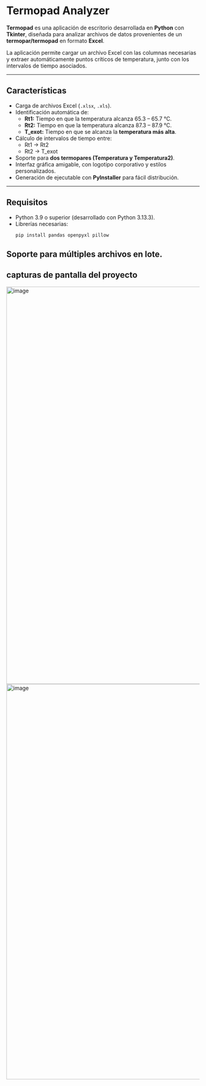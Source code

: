 #  Termopad Analyzer

**Termopad** es una aplicación de escritorio desarrollada en **Python** con **Tkinter**, diseñada para analizar archivos de datos provenientes de un **termopar/termopad** en formato **Excel**.  

La aplicación permite cargar un archivo Excel con las columnas necesarias y extraer automáticamente puntos críticos de temperatura, junto con los intervalos de tiempo asociados.  

---

##  Características

- Carga de archivos Excel (`.xlsx`, `.xls`).
- Identificación automática de:
  - **Rt1:** Tiempo en que la temperatura alcanza 65.3 – 65.7 °C.  
  - **Rt2:** Tiempo en que la temperatura alcanza 87.3 – 87.9 °C.  
  - **T_exot:** Tiempo en que se alcanza la **temperatura más alta**.  
- Cálculo de intervalos de tiempo entre:
  - Rt1 → Rt2  
  - Rt2 → T_exot  
- Soporte para **dos termopares (Temperatura y Temperatura2)**.
- Interfaz gráfica amigable, con logotipo corporativo y estilos personalizados.
- Generación de ejecutable con **PyInstaller** para fácil distribución.

---

## Requisitos

- Python 3.9 o superior (desarrollado con Python 3.13.3).  
- Librerías necesarias:
  ```bash
  pip install pandas openpyxl pillow
 Soporte para múltiples archivos en lote.
 ---
## capturas de pantalla del proyecto 
<img width="1122" height="1035" alt="image" src="https://github.com/user-attachments/assets/87696fd4-8d36-4a63-a328-9e5eb6dbbe9f" />
<img width="1120" height="1030" alt="image" src="https://github.com/user-attachments/assets/4704ffb3-4118-4df9-b858-c9d945542021" />



